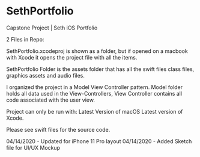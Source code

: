 # SethPortfolio
Capstone Project | Seth iOS Portfolio

2 Files in Repo:

SethPortfolio.xcodeproj is shown as a folder, but if opened on a macbook with Xcode it opens the project file with all the items.

SethPortfolio Folder is the assets folder that has all the swift files class files, graphics assets and audio files.

I organized the project in a Model View Controller pattern. Model folder holds all data used in the View-Controllers, View Controller contains all code associated with the user view.

Project can only be run with:
Latest Version of macOS
Latest version of Xcode.

Please see swift files for the source code.

04/14/2020 - Updated for iPhone 11 Pro layout
04/14/2020 - Added Sketch file for UI/UX Mockup
